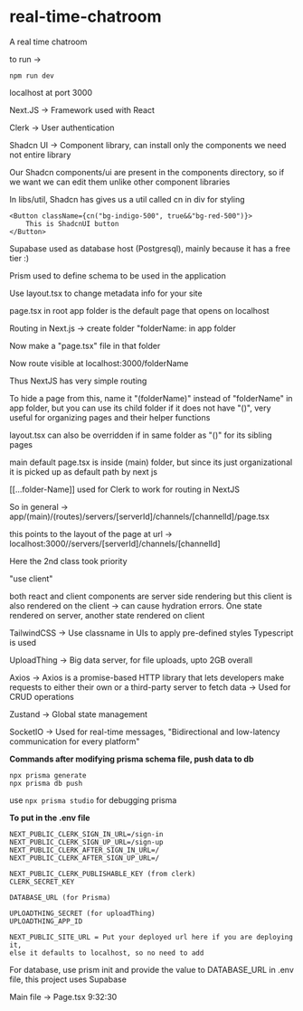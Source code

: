 # real-time-chatroom
A real time chatroom

to run -> 
```
npm run dev
```

localhost at port 3000

Next.JS -> Framework used with React

Clerk -> User authentication

Shadcn UI -> Component library, can install only the components we need not entire library

Our Shadcn components/ui are present in the components directory, so if we want we can edit them unlike other component libraries

In libs/util, Shadcn has gives us a util called cn in div for styling

```
<Button className={cn("bg-indigo-500", true&&"bg-red-500")}>
    This is ShadcnUI button
</Button>
```

Supabase used as database host (Postgresql), mainly because it has a free tier :)

Prism used to define schema to be used in the application

Use layout.tsx to change metadata info for your site

page.tsx in root app folder is the default page that opens on localhost

Routing in Next.js -> create folder "folderName: in app folder

Now make a "page.tsx" file in that folder

Now route visible at localhost:3000/folderName

Thus NextJS has very simple routing

To hide a page from this, name it "(folderName)" instead of "folderName" in app folder, but you can use its child folder if it does not have "()", very useful for organizing pages and their helper functions 

layout.tsx can also be overridden if in same folder as "()" for its sibling pages

main default page.tsx is inside (main) folder, but since its just organizational it is picked up as default path by next js

[[...folder-Name]] used for Clerk to work for routing in NextJS

So in general -> app/(main)/(routes)/servers/[serverId]/channels/[channelId]/page.tsx

this points to the layout of the page at url -> localhost:3000//servers/[serverId]/channels/[channelId]

Here the 2nd class took priority

"use client"

both react and client components are server side rendering but this client is also rendered on the client -> can cause hydration errors. One state rendered on server, another state rendered on client


TailwindCSS -> Use classname in UIs to apply pre-defined styles
Typescript is used

UploadThing -> Big data server, for file uploads, upto 2GB overall

Axios -> Axios is a promise-based HTTP library that lets developers make requests to either their own or a third-party server to fetch data -> Used for CRUD operations

Zustand -> Global state management

SocketIO -> Used for real-time messages, "Bidirectional and low-latency communication for every platform"

**Commands after modifying prisma schema file, push data to db**
```
npx prisma generate
npx prisma db push
```

use ``npx prisma studio`` for debugging prisma


**To put in the .env file**

```
NEXT_PUBLIC_CLERK_SIGN_IN_URL=/sign-in
NEXT_PUBLIC_CLERK_SIGN_UP_URL=/sign-up
NEXT_PUBLIC_CLERK_AFTER_SIGN_IN_URL=/
NEXT_PUBLIC_CLERK_AFTER_SIGN_UP_URL=/

NEXT_PUBLIC_CLERK_PUBLISHABLE_KEY (from clerk)
CLERK_SECRET_KEY

DATABASE_URL (for Prisma)

UPLOADTHING_SECRET (for uploadThing)
UPLOADTHING_APP_ID

NEXT_PUBLIC_SITE_URL = Put your deployed url here if you are deploying it,
else it defaults to localhost, so no need to add

```

For database, use prism init and provide the value to DATABASE_URL in .env file, this project uses Supabase

Main file -> Page.tsx
9:32:30